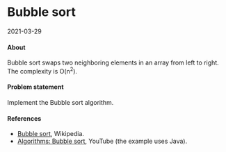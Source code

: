 # Bubble sort

2021-03-29

#### About

Bubble sort swaps two neighboring elements in an array from left to right. The complexity is O(n<sup>2</sup>).

#### Problem statement

Implement the Bubble sort algorithm.

#### References

- [Bubble sort](https://en.wikipedia.org/wiki/Bubble_sort), Wikipedia.
- [Algorithms: Bubble sort](https://www.youtube.com/watch?v=6Gv8vg0kcHc), YouTube (the example uses Java).